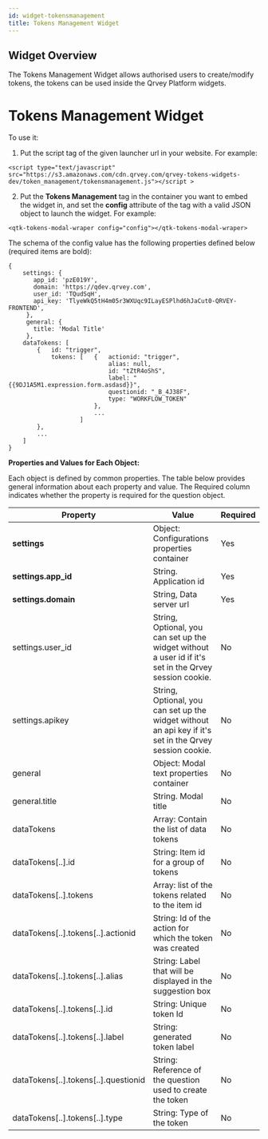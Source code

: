 ```yaml
---
id: widget-tokensmanagement
title: Tokens Management Widget
---
```


## Widget Overview

The Tokens Management Widget allows authorised users to create/modify tokens, the tokens can be used inside the Qrvey Platform widgets.

# Tokens Management Widget

To use it:

1. Put the script tag of the given launcher url in your website. For example:

```
<script type="text/javascript" src="https://s3.amazonaws.com/cdn.qrvey.com/qrvey-tokens-widgets-dev/token_management/tokensmanagement.js"></script >
```

2. Put the  **Tokens Management** tag in the container you want to embed the widget in, and set the  **config** attribute of the tag with a valid JSON object to launch the widget. For example:

```
<qtk-tokens-modal-wraper config="config"></qtk-tokens-modal-wraper>
```

The schema of the config value has the following properties defined below (required items are bold):

```
{ 
    settings: {
       app_id: 'pzE019Y',
       domain: 'https://qdev.qrvey.com',
       user_id: 'TQudSqH',
       api_key: 'TlyeWkQ5tH4m05r3WXUqc9ILayESPlhd6hJaCut0-QRVEY-FRONTEND',
     },
     general: {
       title: 'Modal Title'
     },
    dataTokens: [
        {   id: "trigger",
            tokens: [   {   actionid: "trigger",
                            alias: null, 
                            id: "tZtR4oShS",
                            label: "{{9DJ1A5M1.expression.form.asdasd}}",
                            questionid: "_B_4J38F",
                            type: "WORKFLOW_TOKEN"
                        },
                        ...
                    ]
        },
        ...
    ]
}
```

**Properties and Values for Each Object:**

Each object is defined by common properties. The table below provides general information about each property and value. The Required column indicates whether the property is required for the question object.

| **Property** | **Value** | **Required** |
| --- | --- | --- |
| **settings** | Object: Configurations properties container | Yes |
| **settings.app\_id** | String. Application id | Yes |
| **settings.domain** | String, Data server url | Yes |
| settings.user\_id | String, Optional, you can set up the widget without a user id if it&#39;s set in the Qrvey session cookie.| No |
| settings.apikey | String, Optional, you can set up the widget without an api key if it&#39;s set in the Qrvey session cookie. | No |
| general | Object: Modal text properties container | No |
| general.title | String. Modal title | No |
| dataTokens | Array: Contain the list of data tokens | No |
| dataTokens[..].id | String: Item id for a group of tokens | No |
| dataTokens[..].tokens | Array: list of the tokens related to the item id | No |
| dataTokens[..].tokens[..].actionid | String: Id of the action for which the token was created | No |
| dataTokens[..].tokens[..].alias | String: Label that will be displayed in the suggestion box | No |
| dataTokens[..].tokens[..].id | String: Unique token Id | No |
| dataTokens[..].tokens[..].label | String: generated token label | No |
| dataTokens[..].tokens[..].questionid | String: Reference of the question used to create the token | No |
| dataTokens[..].tokens[..].type | String: Type of the token | No |